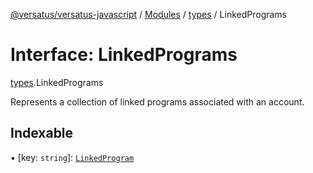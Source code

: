 [@versatus/versatus-javascript](../README.md) / [Modules](../modules.md) / [types](../modules/types.md) / LinkedPrograms

# Interface: LinkedPrograms

[types](../modules/types.md).LinkedPrograms

Represents a collection of linked programs associated with an account.

## Indexable

▪ [key: `string`]: [`LinkedProgram`](../modules/types.md#linkedprogram)
